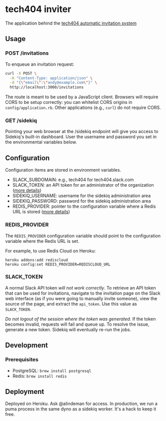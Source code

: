 # tech404 inviter

The application behind the [tech404 automatic invitation system](https://tech404.github.io)

## Usage

### POST /invitations

To enqueue an invitation request:

```bash
curl -X POST \
  -H "Content-Type: application/json" \
  -d "{\"email\":\"andy@example.com\"}" \
  http://localhost:3000/invitations
```

The route is meant to be used by a JavaScript client. Browsers will require CORS to be setup correctly: you can whitelist CORS origins in `config/application.rb`. Other applications (e.g., `curl`) do not require CORS.

### GET /sidekiq

Pointing your web browser at the /sidekiq endpoint will give you access to Sidekiq's built-in dashboard. User the username and password you set in the environmental variables below.

## Configuration

Configuration items are stored in environment variables.

* SLACK_SUBDOMAIN: e.g., tech404 for tech404.slack.com
* SLACK_TOKEN: an API token for an administrator of the organization ([more details](#slack_token))
* SIDEKIQ_USERNAME: username for the sidekiq administration area
* SIDEKIQ_PASSWORD: password for the sidekiq administration area
* REDIS_PROVIDER: pointer to the configuration variable where a Redis URL is stored ([more details](#redis_provider))

### REDIS\_PROVIDER

The `REDIS_PROVIDER` configuration variable should point to the configuration variable where the Redis URL is set.

For example, to use Redis Cloud on Heroku:

```
heroku addons:add rediscloud
heroku config:set REDIS_PROVIDER=REDISCLOUD_URL
```

### SLACK\_TOKEN

A normal Slack API token _will not work correctly_. To retrieve an API token that can be used for invitations, navigate to the invitation page on the Slack web interface (as if you were going to manually invite someone), view the source of the page, and extract the `api_token`. Use this value as `SLACK_TOKEN`.

_Do not logout of the session where the token was generated._ If the token becomes invalid, requests will fail and queue up. To resolve the issue, generate a new token. Sidekiq will eventually re-run the jobs.

## Development

### Prerequisites

* PostgreSQL: `brew install postgresql`
* Redis: `brew install redis`

## Deployment

Deployed on Heroku. Ask @alindeman for access. In production, we run a puma process in the same dyno as a sidekiq worker. It's a hack to keep it free.
